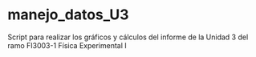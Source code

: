 # manejo_datos_U3
Script para realizar los gráficos y cálculos del informe de la Unidad 3 del ramo FI3003-1 Física Experimental I
